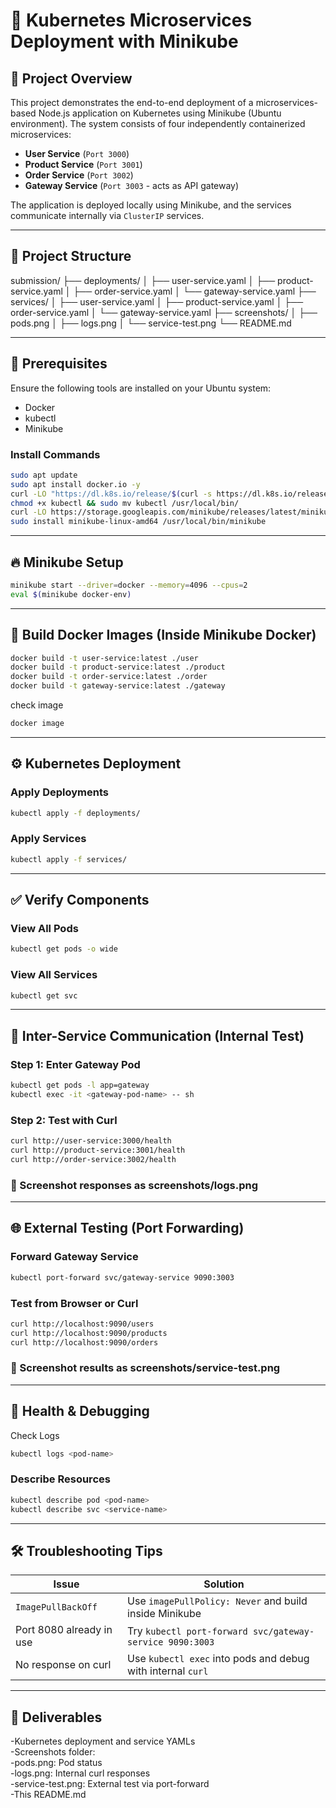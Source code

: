 # 🚀 Kubernetes Microservices Deployment with Minikube

## 📘 Project Overview

This project demonstrates the end-to-end deployment of a microservices-based Node.js application on Kubernetes using Minikube (Ubuntu environment). The system consists of four independently containerized microservices:

- **User Service** (`Port 3000`)
- **Product Service** (`Port 3001`)
- **Order Service** (`Port 3002`)
- **Gateway Service** (`Port 3003` - acts as API gateway)

The application is deployed locally using Minikube, and the services communicate internally via `ClusterIP` services.

---

## 📁 Project Structure

submission/
├── deployments/
│ ├── user-service.yaml
│ ├── product-service.yaml
│ ├── order-service.yaml
│ └── gateway-service.yaml
├── services/
│ ├── user-service.yaml
│ ├── product-service.yaml
│ ├── order-service.yaml
│ └── gateway-service.yaml
├── screenshots/
│ ├── pods.png
│ ├── logs.png
│ └── service-test.png
└── README.md


---

## 🧰 Prerequisites

Ensure the following tools are installed on your Ubuntu system:

- Docker
- kubectl
- Minikube

### Install Commands

```bash
sudo apt update
sudo apt install docker.io -y
curl -LO "https://dl.k8s.io/release/$(curl -s https://dl.k8s.io/release/stable.txt)/bin/linux/amd64/kubectl"
chmod +x kubectl && sudo mv kubectl /usr/local/bin/
curl -LO https://storage.googleapis.com/minikube/releases/latest/minikube-linux-amd64
sudo install minikube-linux-amd64 /usr/local/bin/minikube
```

------

## 🔥 Minikube Setup
```bash
minikube start --driver=docker --memory=4096 --cpus=2
eval $(minikube docker-env)
```

----

## 🐳 Build Docker Images (Inside Minikube Docker)
```bash
docker build -t user-service:latest ./user
docker build -t product-service:latest ./product
docker build -t order-service:latest ./order
docker build -t gateway-service:latest ./gateway
```
check image
```bash
docker image
```
---

## ⚙️ Kubernetes Deployment

### Apply Deployments
```bash
kubectl apply -f deployments/
```
### Apply Services
```bash
kubectl apply -f services/
```
---

## ✅ Verify Components

### View All Pods
```bash
kubectl get pods -o wide
```

### View All Services
```bash
kubectl get svc
```

---

## 🔄 Inter-Service Communication (Internal Test)
### Step 1: Enter Gateway Pod
```bash
kubectl get pods -l app=gateway
kubectl exec -it <gateway-pod-name> -- sh
```
### Step 2: Test with Curl
```bash
curl http://user-service:3000/health
curl http://product-service:3001/health
curl http://order-service:3002/health
```

### 📸 Screenshot responses as screenshots/logs.png

----

## 🌐 External Testing (Port Forwarding)
### Forward Gateway Service

```bash
kubectl port-forward svc/gateway-service 9090:3003
```
### Test from Browser or Curl

```bash
curl http://localhost:9090/users
curl http://localhost:9090/products
curl http://localhost:9090/orders
```

### 📸 Screenshot results as screenshots/service-test.png

----

## 🧪 Health & Debugging
Check Logs
```bash
kubectl logs <pod-name>
```

### Describe Resources
```bash
kubectl describe pod <pod-name>
kubectl describe svc <service-name>
```

----


## 🛠️ Troubleshooting Tips

| Issue                    | Solution                                                    |
| ------------------------ | ----------------------------------------------------------- |
| `ImagePullBackOff`       | Use `imagePullPolicy: Never` and build inside Minikube      |
| Port 8080 already in use | Try `kubectl port-forward svc/gateway-service 9090:3003`    |
| No response on curl      | Use `kubectl exec` into pods and debug with internal `curl` |


-------


## 🧾 Deliverables

-Kubernetes deployment and service YAMLs <br>
-Screenshots folder: <br>
   -pods.png: Pod status <br>
   -logs.png: Internal curl responses <br>
   -service-test.png: External test via port-forward <br>
-This README.md <br>

